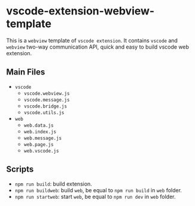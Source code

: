 # vscode-extension-webview-template

This is a `webview` template of `vscode extension`. It contains `vscode` and `webview` two-way communication API, quick and easy to build vscode web extension.

## Main Files
- `vscode`
    - `vscode.webview.js`
    - `vscode.message.js`
    - `vscode.bridge.js`
    - `vscode.utils.js`
- `web`
    - `web.data.js`
    - `web.index.js`
    - `web.message.js`
    - `web.page.js`
    - `web.vscode.js`

## Scripts
- `npm run build`: build extension.
- `npm run buildweb`: build `web`, be equal to `npm run build` in `web` folder.
- `npm run startweb`: start `web`, be equal to `npm run dev` in `web` folder.
